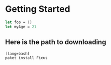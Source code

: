# Getting Started

```fsharp
let foo = ()
let myAge = 21
```

## Here is the path to downloading 

    [lang=bash]
    paket install Ficus


